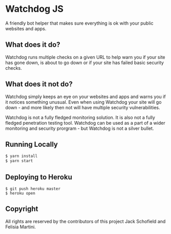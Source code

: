 # Watchdog JS
A friendly bot helper that makes sure everything is ok with your public websites and apps.

## What does it do?
Watchdog runs multiple checks on a given URL to help warn you if your site has gone down, is about to go down or if your site has failed basic security checks.

## What does it not do?
Watchdog simply keeps an eye on your websites and apps and warns you if it notices something unusual. Even when using Watchdog your site will go down - and more likely then not will have multiple security vulnerabilities. 

Watchdog is not a fully fledged monitoring solution. It is also not a fully fledged penetration testing tool. Watchdog can be used as a part of a wider monitoring and security prorgram - but Watchdog is not a silver bullet.


## Running Locally

```sh
$ yarn install
$ yarn start
```

## Deploying to Heroku

```
$ git push heroku master
$ heroku open
```

## Copyright
All rights are reserved by the contributors of this project Jack Schofield and Felisia Martini.
